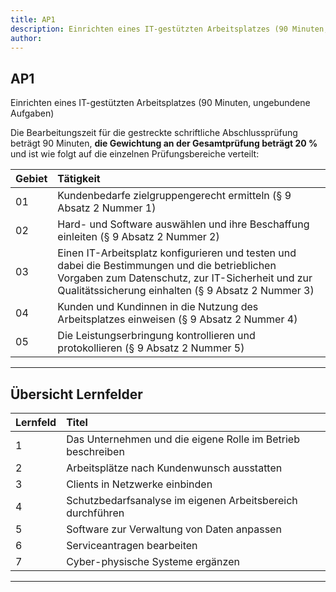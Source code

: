 ```yaml
---
title: AP1
description: Einrichten eines IT-gestützten Arbeitsplatzes (90 Minuten, ungebundene Aufgaben)
author:
---
```


## AP1

Einrichten eines IT-gestützten Arbeitsplatzes (90 Minuten, ungebundene Aufgaben)

Die Bearbeitungszeit für die gestreckte schriftliche Abschlussprüfung beträgt 90 Minuten, **die Gewichtung an der Gesamtprüfung beträgt 20 %** und ist wie folgt auf die einzelnen Prüfungsbereiche verteilt:

| Gebiet | Tätigkeit |
| :--- |:--- |
| 01 | Kundenbedarfe zielgruppengerecht ermitteln (§ 9 Absatz 2 Nummer 1) |
| 02 | Hard- und Software auswählen und ihre Beschaffung einleiten (§ 9 Absatz 2 Nummer 2) |
| 03 | Einen IT-Arbeitsplatz konfigurieren und testen und dabei die Bestimmungen und die betrieblichen Vorgaben zum Datenschutz, zur IT-Sicherheit und zur Qualitätssicherung einhalten (§ 9 Absatz 2 Nummer 3) |
| 04 | Kunden und Kundinnen in die Nutzung des Arbeitsplatzes einweisen (§ 9 Absatz 2 Nummer 4) |
| 05 | Die Leistungserbringung kontrollieren und protokollieren (§ 9 Absatz 2 Nummer 5) |

---

## Übersicht Lernfelder

| Lernfeld | Titel |
| :--- |:--- |
| 1 | Das Unternehmen und die eigene Rolle im Betrieb beschreiben |
| 2 | Arbeitsplätze nach Kundenwunsch ausstatten |
| 3 | Clients in Netzwerke einbinden |
| 4 | Schutzbedarfsanalyse im eigenen Arbeitsbereich durchführen |
| 5 | Software zur Verwaltung von Daten anpassen |
| 6 | Serviceantragen bearbeiten |
| 7 | Cyber-physische Systeme ergänzen |

---
